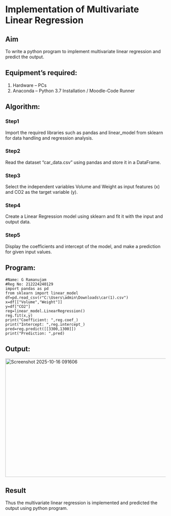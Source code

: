 # Implementation of Multivariate Linear Regression
## Aim
To write a python program to implement multivariate linear regression and predict the output.
## Equipment’s required:
1.	Hardware – PCs
2.	Anaconda – Python 3.7 Installation / Moodle-Code Runner
## Algorithm:
### Step1
Import the required libraries such as pandas and linear_model from sklearn for data handling and regression analysis.
<br>

### Step2
Read the dataset “car_data.csv” using pandas and store it in a DataFrame.
<br>

### Step3
Select the independent variables Volume and Weight as input features (x) and CO2 as the target variable (y).
<br>

### Step4
Create a Linear Regression model using sklearn and fit it with the input and output data.
<br>

### Step5
Display the coefficients and intercept of the model, and make a prediction for given input values.
<br>

## Program:

```
#Name: G Ramanujam
#Reg No: 212224240129
import pandas as pd
from sklearn import linear_model
df=pd.read_csv(r"C:\Users\admin\Downloads\car(1).csv")
x=df[["Volume","Weight"]]
y=df["CO2"]
reg=linear_model.LinearRegression()
reg.fit(x,y)
print("Coefficient: ",reg.coef_)
print("Intercept: ",reg.intercept_)
pred=reg.predict([[3300,1300]])
print("Prediction: ",pred)
```
## Output:

<img width="929" height="371" alt="Screenshot 2025-10-16 091606" src="https://github.com/user-attachments/assets/638901d2-1c01-4d0e-a324-e29020a2e3e9" />


## Result
Thus the multivariate linear regression is implemented and predicted the output using python program.
